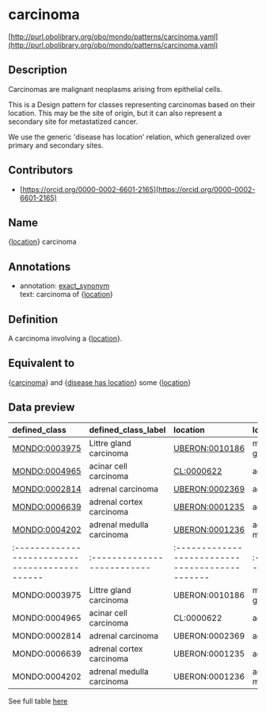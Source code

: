 # carcinoma 

[http://purl.obolibrary.org/obo/mondo/patterns/carcinoma.yaml](http://purl.obolibrary.org/obo/mondo/patterns/carcinoma.yaml)
## Description 



Carcinomas are malignant neoplasms arising from epithelial cells.

This is a Design pattern for classes representing carcinomas based on their location. This may be the site of origin, but it can also represent a secondary site for metastatized cancer.

We use the generic 'disease has location' relation, which generalized over primary and secondary sites.
## Contributors 
* [https://orcid.org/0000-0002-6601-2165](https://orcid.org/0000-0002-6601-2165) 
## Name 

{[location](http://www.w3.org/2002/07/owl#Thing)} carcinoma

## Annotations 

* annotation: [exact_synonym](http://www.geneontology.org/formats/oboInOwl#hasExactSynonym)  
text: carcinoma of {[location](http://www.w3.org/2002/07/owl#Thing)}

## Definition 

A carcinoma involving a {[location](http://www.w3.org/2002/07/owl#Thing)}.

## Equivalent to 

{[carcinoma](http://purl.obolibrary.org/obo/MONDO_0004993)} and {[disease has location](http://purl.obolibrary.org/obo/RO_0004026)} some {[location](http://www.w3.org/2002/07/owl#Thing)}

## Data preview 
| defined_class                                | defined_class_label       | location                                      | location_label      |
|:---------------------------------------------|:--------------------------|:----------------------------------------------|:--------------------|
| [MONDO:0003975](http://purl.obolibrary.org/obo/MONDO_0003975) | Littre gland carcinoma    | [UBERON:0010186](http://purl.obolibrary.org/obo/UBERON_0010186) | male urethral gland |
| [MONDO:0004965](http://purl.obolibrary.org/obo/MONDO_0004965) | acinar cell carcinoma     | [CL:0000622](http://purl.obolibrary.org/obo/CL_0000622)     | acinar cell         |
| [MONDO:0002814](http://purl.obolibrary.org/obo/MONDO_0002814) | adrenal carcinoma         | [UBERON:0002369](http://purl.obolibrary.org/obo/UBERON_0002369) | adrenal gland       |
| [MONDO:0006639](http://purl.obolibrary.org/obo/MONDO_0006639) | adrenal cortex carcinoma  | [UBERON:0001235](http://purl.obolibrary.org/obo/UBERON_0001235) | adrenal cortex      |
| [MONDO:0004202](http://purl.obolibrary.org/obo/MONDO_0004202) | adrenal medulla carcinoma | [UBERON:0001236](http://purl.obolibrary.org/obo/UBERON_0001236) | adrenal medulla     || defined:class                                | defined:class:label       | location                                      | location:label      |
|:---------------------------------------------|:--------------------------|:----------------------------------------------|:--------------------|
| MONDO:0003975 | Littre gland carcinoma    | UBERON:0010186 | male urethral gland |
| MONDO:0004965 | acinar cell carcinoma     | CL:0000622     | acinar cell         |
| MONDO:0002814 | adrenal carcinoma         | UBERON:0002369 | adrenal gland       |
| MONDO:0006639 | adrenal cortex carcinoma  | UBERON:0001235 | adrenal cortex      |
| MONDO:0004202 | adrenal medulla carcinoma | UBERON:0001236 | adrenal medulla     |

See full table [here](https://github.com/monarch-initiative/mondo/blob/master/src/patterns/data/matches/carcinoma.tsv) 
